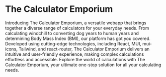 # The Calculator Emporium

Introducing The Calculator Emporium, a versatile webapp that brings together a diverse range of calculators for your everyday needs. From calculating windchill to converting dog years to human years and determining Body Mass Index (BMI), our platform has got you covered. Developed using cutting-edge technologies, including React, MUI, mui-icons, Tailwind, and react-router, The Calculator Emporium delivers an intuitive and user-friendly experience, making complex calculations effortless and accessible. Explore the world of calculations with The Calculator Emporium, your ultimate one-stop solution for all your calculating needs.
